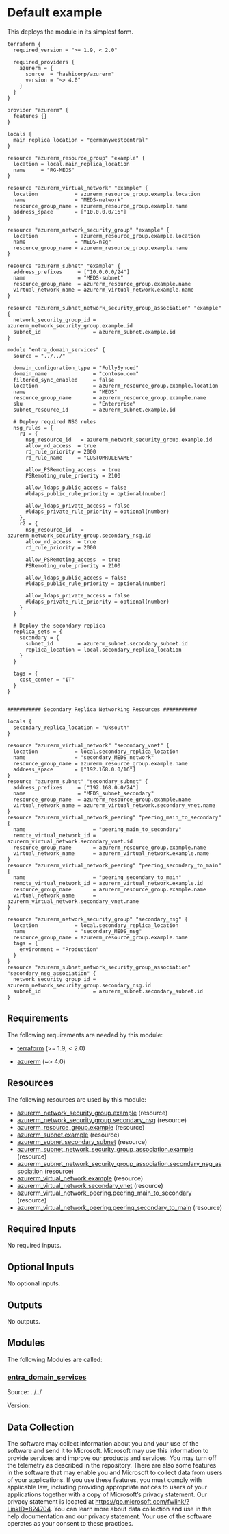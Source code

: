 <!-- BEGIN_TF_DOCS -->
<!-- Code generated by terraform-docs. DO NOT EDIT. -->
# Default example

This deploys the module in its simplest form.

```hcl
terraform {
  required_version = ">= 1.9, < 2.0"

  required_providers {
    azurerm = {
      source  = "hashicorp/azurerm"
      version = "~> 4.0"
    }
  }
}

provider "azurerm" {
  features {}
}

locals {
  main_replica_location = "germanywestcentral"
}

resource "azurerm_resource_group" "example" {
  location = local.main_replica_location
  name     = "RG-MEDS"
}

resource "azurerm_virtual_network" "example" {
  location            = azurerm_resource_group.example.location
  name                = "MEDS-network"
  resource_group_name = azurerm_resource_group.example.name
  address_space       = ["10.0.0.0/16"]
}

resource "azurerm_network_security_group" "example" {
  location            = azurerm_resource_group.example.location
  name                = "MEDS-nsg"
  resource_group_name = azurerm_resource_group.example.name
}

resource "azurerm_subnet" "example" {
  address_prefixes     = ["10.0.0.0/24"]
  name                 = "MEDS-subnet"
  resource_group_name  = azurerm_resource_group.example.name
  virtual_network_name = azurerm_virtual_network.example.name
}

resource "azurerm_subnet_network_security_group_association" "example" {
  network_security_group_id = azurerm_network_security_group.example.id
  subnet_id                 = azurerm_subnet.example.id
}

module "entra_domain_services" {
  source = "../../"

  domain_configuration_type = "FullySynced"
  domain_name               = "contoso.com"
  filtered_sync_enabled     = false
  location                  = azurerm_resource_group.example.location
  name                      = "MEDS"
  resource_group_name       = azurerm_resource_group.example.name
  sku                       = "Enterprise"
  subnet_resource_id        = azurerm_subnet.example.id

  # Deploy required NSG rules
  nsg_rules = {
    r1 = {
      nsg_resource_id   = azurerm_network_security_group.example.id
      allow_rd_access  = true
      rd_rule_priority = 2000
      rd_rule_name     = "CUSTOMRULENAME"

      allow_PSRemoting_access  = true
      PSRemoting_rule_priority = 2100

      allow_ldaps_public_access = false
      #ldaps_public_rule_priority = optional(number)

      allow_ldaps_private_access = false
      #ldaps_private_rule_priority = optional(number)
    },
    r2 = {
      nsg_resource_id   = azurerm_network_security_group.secondary_nsg.id
      allow_rd_access  = true
      rd_rule_priority = 2000

      allow_PSRemoting_access  = true
      PSRemoting_rule_priority = 2100

      allow_ldaps_public_access = false
      #ldaps_public_rule_priority = optional(number)

      allow_ldaps_private_access = false
      #ldaps_private_rule_priority = optional(number)
    }
  }

  # Deploy the secondary replica
  replica_sets = {
    secondary = {
      subnet_id        = azurerm_subnet.secondary_subnet.id
      replica_location = local.secondary_replica_location
    }
  }

  tags = {
    cost_center = "IT"
  }
}


########### Secondary Replica Networking Resources ###########

locals {
  secondary_replica_location = "uksouth"
}

resource "azurerm_virtual_network" "secondary_vnet" {
  location            = local.secondary_replica_location
  name                = "secondary_MEDS_network"
  resource_group_name = azurerm_resource_group.example.name
  address_space       = ["192.168.0.0/16"]
}
resource "azurerm_subnet" "secondary_subnet" {
  address_prefixes     = ["192.168.0.0/24"]
  name                 = "MEDS_subnet_secondary"
  resource_group_name  = azurerm_resource_group.example.name
  virtual_network_name = azurerm_virtual_network.secondary_vnet.name
}
resource "azurerm_virtual_network_peering" "peering_main_to_secondary" {
  name                      = "peering_main_to_secondary"
  remote_virtual_network_id = azurerm_virtual_network.secondary_vnet.id
  resource_group_name       = azurerm_resource_group.example.name
  virtual_network_name      = azurerm_virtual_network.example.name
}
resource "azurerm_virtual_network_peering" "peering_secondary_to_main" {
  name                      = "peering_secondary_to_main"
  remote_virtual_network_id = azurerm_virtual_network.example.id
  resource_group_name       = azurerm_resource_group.example.name
  virtual_network_name      = azurerm_virtual_network.secondary_vnet.name
}

resource "azurerm_network_security_group" "secondary_nsg" {
  location            = local.secondary_replica_location
  name                = "secondary_MEDS_nsg"
  resource_group_name = azurerm_resource_group.example.name
  tags = {
    environment = "Production"
  }
}
resource "azurerm_subnet_network_security_group_association" "secondary_nsg_association" {
  network_security_group_id = azurerm_network_security_group.secondary_nsg.id
  subnet_id                 = azurerm_subnet.secondary_subnet.id
}
```

<!-- markdownlint-disable MD033 -->
## Requirements

The following requirements are needed by this module:

- <a name="requirement_terraform"></a> [terraform](#requirement\_terraform) (>= 1.9, < 2.0)

- <a name="requirement_azurerm"></a> [azurerm](#requirement\_azurerm) (~> 4.0)

## Resources

The following resources are used by this module:

- [azurerm_network_security_group.example](https://registry.terraform.io/providers/hashicorp/azurerm/latest/docs/resources/network_security_group) (resource)
- [azurerm_network_security_group.secondary_nsg](https://registry.terraform.io/providers/hashicorp/azurerm/latest/docs/resources/network_security_group) (resource)
- [azurerm_resource_group.example](https://registry.terraform.io/providers/hashicorp/azurerm/latest/docs/resources/resource_group) (resource)
- [azurerm_subnet.example](https://registry.terraform.io/providers/hashicorp/azurerm/latest/docs/resources/subnet) (resource)
- [azurerm_subnet.secondary_subnet](https://registry.terraform.io/providers/hashicorp/azurerm/latest/docs/resources/subnet) (resource)
- [azurerm_subnet_network_security_group_association.example](https://registry.terraform.io/providers/hashicorp/azurerm/latest/docs/resources/subnet_network_security_group_association) (resource)
- [azurerm_subnet_network_security_group_association.secondary_nsg_association](https://registry.terraform.io/providers/hashicorp/azurerm/latest/docs/resources/subnet_network_security_group_association) (resource)
- [azurerm_virtual_network.example](https://registry.terraform.io/providers/hashicorp/azurerm/latest/docs/resources/virtual_network) (resource)
- [azurerm_virtual_network.secondary_vnet](https://registry.terraform.io/providers/hashicorp/azurerm/latest/docs/resources/virtual_network) (resource)
- [azurerm_virtual_network_peering.peering_main_to_secondary](https://registry.terraform.io/providers/hashicorp/azurerm/latest/docs/resources/virtual_network_peering) (resource)
- [azurerm_virtual_network_peering.peering_secondary_to_main](https://registry.terraform.io/providers/hashicorp/azurerm/latest/docs/resources/virtual_network_peering) (resource)

<!-- markdownlint-disable MD013 -->
## Required Inputs

No required inputs.

## Optional Inputs

No optional inputs.

## Outputs

No outputs.

## Modules

The following Modules are called:

### <a name="module_entra_domain_services"></a> [entra\_domain\_services](#module\_entra\_domain\_services)

Source: ../../

Version:

<!-- markdownlint-disable-next-line MD041 -->
## Data Collection

The software may collect information about you and your use of the software and send it to Microsoft. Microsoft may use this information to provide services and improve our products and services. You may turn off the telemetry as described in the repository. There are also some features in the software that may enable you and Microsoft to collect data from users of your applications. If you use these features, you must comply with applicable law, including providing appropriate notices to users of your applications together with a copy of Microsoft’s privacy statement. Our privacy statement is located at <https://go.microsoft.com/fwlink/?LinkID=824704>. You can learn more about data collection and use in the help documentation and our privacy statement. Your use of the software operates as your consent to these practices.
<!-- END_TF_DOCS -->